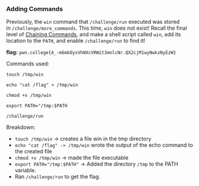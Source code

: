 ### Adding Commands 

Previously, the `win` command that `/challenge/run` executed was stored in `/challenge/more_commands`. This time, `win` does not exist! Recall the final level of [Chaining Commands](https://pwn.college/linux-luminarium/chaining), and make a shell script called `win`, add its location to the `PATH`, and enable `/challenge/run` to find it!

**flag:** `pwn.college{4_-m6mkOysVhNXcVRWit3mnlcNr.QX2cjM1wyNwkzNyEzW}`

Commands used:

`touch /tmp/win`

`echo "cat /flag" > /tmp/win`

`chmod +x /tmp/win`

`export PATH="/tmp:$PATH`

`/challenge/run`

Breakdown: 
- `touch /tmp/win` -> creates a file win in the tmp directory 
- `echo "cat /flag" -> /tmp/win` wrote the output of the echo command to the created file 
- `chmod +x /tmp/win` -> made the file executable
- `export PATH="/tmp:$PATH"` -> Added the directory `/tmp` to the PATH variable.
- Ran `/challenge/run` to get the flag. 
